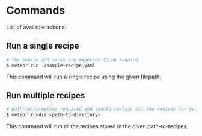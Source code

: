 # Commands

List of available actions.

## Run a single recipe

```sh
# the source and sinks are expected to be running
$ meteor run ./sample-recipe.yaml
```

This command will run a single recipe using the given filepath.

## Run multiple recipes

```sh
# path-to-directory required and should contain all the recipes for your expected jobs
$ meteor rundir <path-to-directory>
```

This command will run all the recipes stored in the given path-to-recipes.
